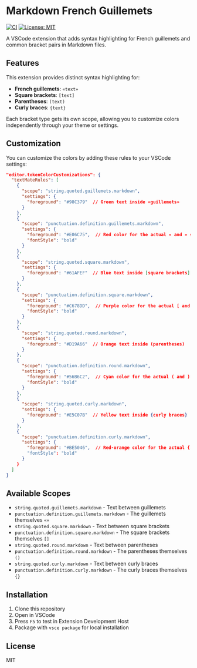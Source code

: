 # Markdown French Guillemets

[![CI](https://github.com/peacockery-studio/markdown-guillemets/actions/workflows/ci.yml/badge.svg)](https://github.com/peacockery-studio/markdown-guillemets/actions/workflows/ci.yml)
[![License: MIT](https://img.shields.io/badge/License-MIT-yellow.svg)](https://opensource.org/licenses/MIT)

A VSCode extension that adds syntax highlighting for French guillemets and common bracket pairs in Markdown files.

## Features

This extension provides distinct syntax highlighting for:
- **French guillemets**: `«text»`
- **Square brackets**: `[text]`
- **Parentheses**: `(text)`
- **Curly braces**: `{text}`

Each bracket type gets its own scope, allowing you to customize colors independently through your theme or settings.

## Customization

You can customize the colors by adding these rules to your VSCode settings:

```json
"editor.tokenColorCustomizations": {
  "textMateRules": [
    {
      "scope": "string.quoted.guillemets.markdown",
      "settings": {
        "foreground": "#98C379"  // Green text inside «guillemets»
      }
    },
    {
      "scope": "punctuation.definition.guillemets.markdown",
      "settings": {
        "foreground": "#E06C75",  // Red color for the actual « and » symbols
        "fontStyle": "bold"
      }
    },
    {
      "scope": "string.quoted.square.markdown",
      "settings": {
        "foreground": "#61AFEF"  // Blue text inside [square brackets]
      }
    },
    {
      "scope": "punctuation.definition.square.markdown",
      "settings": {
        "foreground": "#C678DD",  // Purple color for the actual [ and ] symbols
        "fontStyle": "bold"
      }
    },
    {
      "scope": "string.quoted.round.markdown",
      "settings": {
        "foreground": "#D19A66"  // Orange text inside (parentheses)
      }
    },
    {
      "scope": "punctuation.definition.round.markdown",
      "settings": {
        "foreground": "#56B6C2",  // Cyan color for the actual ( and ) symbols
        "fontStyle": "bold"
      }
    },
    {
      "scope": "string.quoted.curly.markdown",
      "settings": {
        "foreground": "#E5C07B"  // Yellow text inside {curly braces}
      }
    },
    {
      "scope": "punctuation.definition.curly.markdown",
      "settings": {
        "foreground": "#BE5046",  // Red-orange color for the actual { and } symbols
        "fontStyle": "bold"
      }
    }
  ]
}
```

## Available Scopes

- `string.quoted.guillemets.markdown` - Text between guillemets
- `punctuation.definition.guillemets.markdown` - The guillemets themselves `«»`
- `string.quoted.square.markdown` - Text between square brackets
- `punctuation.definition.square.markdown` - The square brackets themselves `[]`
- `string.quoted.round.markdown` - Text between parentheses
- `punctuation.definition.round.markdown` - The parentheses themselves `()`
- `string.quoted.curly.markdown` - Text between curly braces
- `punctuation.definition.curly.markdown` - The curly braces themselves `{}`

## Installation

1. Clone this repository
2. Open in VSCode
3. Press `F5` to test in Extension Development Host
4. Package with `vsce package` for local installation

## License

MIT
